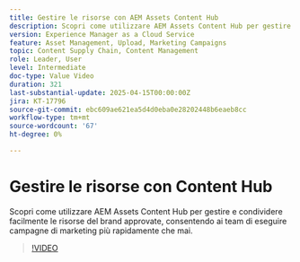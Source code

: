 ```yaml
---
title: Gestire le risorse con AEM Assets Content Hub
description: Scopri come utilizzare AEM Assets Content Hub per gestire e condividere facilmente le risorse del brand approvate, consentendo ai team di eseguire campagne di marketing più rapidamente che mai.
version: Experience Manager as a Cloud Service
feature: Asset Management, Upload, Marketing Campaigns
topic: Content Supply Chain, Content Management
role: Leader, User
level: Intermediate
doc-type: Value Video
duration: 321
last-substantial-update: 2025-04-15T00:00:00Z
jira: KT-17796
source-git-commit: ebc609ae621ea5d4d0eba0e28202448b6eaeb8cc
workflow-type: tm+mt
source-wordcount: '67'
ht-degree: 0%

---
```



# Gestire le risorse con Content Hub

Scopri come utilizzare AEM Assets Content Hub per gestire e condividere facilmente le risorse del brand approvate, consentendo ai team di eseguire campagne di marketing più rapidamente che mai.

>[!VIDEO](https://video.tv.adobe.com/v/3463065/?learn=on&enablevpops&captions=ita)
